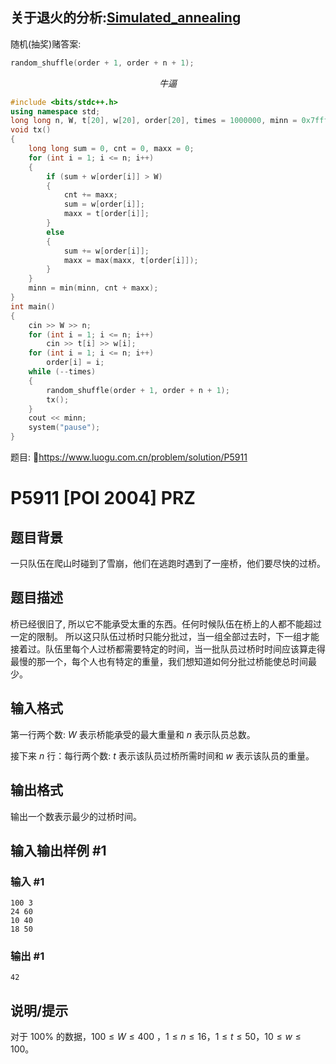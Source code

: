 关于退火的分析:[Simulated_annealing](./Simulated_annealing.md)
---
随机(抽奖)赌答案:
```cpp
random_shuffle(order + 1, order + n + 1);
```
$$牛逼$$
```cpp
#include <bits/stdc++.h>
using namespace std;
long long n, W, t[20], w[20], order[20], times = 1000000, minn = 0x7fffffffffffffff;
void tx()
{
    long long sum = 0, cnt = 0, maxx = 0;
    for (int i = 1; i <= n; i++)
    {
        if (sum + w[order[i]] > W)
        {
            cnt += maxx;
            sum = w[order[i]];
            maxx = t[order[i]];
        }
        else
        {
            sum += w[order[i]];
            maxx = max(maxx, t[order[i]]);
        }
    }
    minn = min(minn, cnt + maxx);
}
int main()
{
    cin >> W >> n;
    for (int i = 1; i <= n; i++)
        cin >> t[i] >> w[i];
    for (int i = 1; i <= n; i++)
        order[i] = i;
    while (--times)
    {
        random_shuffle(order + 1, order + n + 1);
        tx();
    }
    cout << minn;
    system("pause");
}
```

题目:
🔗https://www.luogu.com.cn/problem/solution/P5911
# P5911 [POI 2004] PRZ

## 题目背景

一只队伍在爬山时碰到了雪崩，他们在逃跑时遇到了一座桥，他们要尽快的过桥。

## 题目描述

桥已经很旧了, 所以它不能承受太重的东西。任何时候队伍在桥上的人都不能超过一定的限制。 所以这只队伍过桥时只能分批过，当一组全部过去时，下一组才能接着过。队伍里每个人过桥都需要特定的时间，当一批队员过桥时时间应该算走得最慢的那一个，每个人也有特定的重量，我们想知道如何分批过桥能使总时间最少。

## 输入格式

第一行两个数:  $W$ 表示桥能承受的最大重量和 $n$ 表示队员总数。

接下来 $n$ 行：每行两个数: $t$ 表示该队员过桥所需时间和 $w$ 表示该队员的重量。

## 输出格式

输出一个数表示最少的过桥时间。

## 输入输出样例 #1

### 输入 #1

```
100 3
24 60
10 40
18 50
```

### 输出 #1

```
42
```

## 说明/提示

对于 $100\%$ 的数据，$100\le W \le400$ ，$1\le n\le 16$，$1\le t\le50$，$10\le w\le100$。